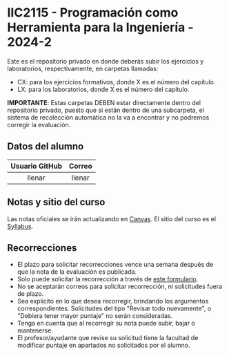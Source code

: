 # IIC2115 - Programación como Herramienta para la Ingeniería - 2024-2

Este es el repositorio privado en donde deberás subir los ejercicios y laboratorios, respectivamente, en carpetas llamadas:
 * CX: para los ejercicios formativos, donde X es el número del capítulo.
 * LX: para los laboratorios, donde X es el número del capítulo.

**IMPORTANTE**: Estas carpetas DEBEN estar directamente dentro del repositorio privado, puesto que si están dentro de una subcarpeta, el sistema de recolección automática no la va a encontrar y no podremos corregir la evaluación.

## Datos del alumno
| Usuario GitHub |     	Correo       | 
|      :-:       |        :-:        |
|     llenar     |       llenar      | 


## Notas y sitio del curso
Las notas oficiales se irán actualizando en [Canvas](https://cursos.canvas.uc.cl/). El sitio del curso es el [Syllabus](https://github.com/IIC2115/Syllabus).

## Recorrecciones

* El plazo para solicitar recorrecciones vence una semana después de que la nota de la evaluación es publicada.
* Solo puede solicitar la recorrección a través de [este formulario](https://forms.gle/CNFauFvFyMtMYKBJ6).
* No se aceptarán correos para solicitar recorrección, ni solicitudes fuera de plazo.
* Sea explícito en lo que desea recorregir, brindando los argumentos correspondientes. Solicitudes del tipo "Revisar todo nuevamente", o "Debiera tener mayor puntaje" no serán consideradas.
* Tenga en cuenta que al recorregir su nota puede subir, bajar o mantenerse.
* El profesor/ayudante que revise su solicitud tiene la facultad de modificar puntaje en apartados no solicitados por el alumno. 
